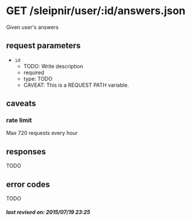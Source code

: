 # GET /sleipnir/user/:id/answers.json

Given user's answers

## request parameters

- `id`
  - TODO: Write description
  - required
  - type: TODO
  - CAVEAT: This is a REQUEST PATH variable.

## caveats

### rate limit

Max 720 requests every hour

## responses

TODO

## error codes

TODO

##### last revised on: 2015/07/19 23:25
